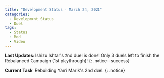 ```yaml
---
title: "Development Status - March 24, 2021"
categories:
  - Development Status
  - Duel
tags:
  - Status
  - Mod
  - Video
---
```


**Last Updates:** Ishizu Ishtar's 2nd duel is done! Only 3 duels left to finish the Rebalanced Campaign (1st playthrough)!
{: .notice--success}

**Current Task:** Rebuilding Yami Marik's 2nd duel.
{: .notice}
